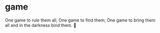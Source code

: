 # game
One game to rule them all, One game to find them; One game to bring them all and in the darkness bind them.  💍
